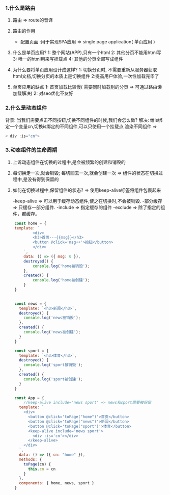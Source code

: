 ### 1.什么是路由
1. 路由 => route的音译
2. 路由的作用
    - 配置页面
    :用于实现SPA应用 => single page application( 单页应用 )

3. 什么是单页应用?
    1: 整个网站(APP),只有一个html
    2: 其他分页不能用html写
    3: 唯一的html用来写挂载点
    4: 其他的分页全部写成组件

4. 为什么要将单页应用设计成这样?
    1: 切换分页时, 不需要重新从服务器获取html文档,切换分页的本质上是切换组件
    2:提高用户体验,一次性加载完毕了

5. 单页应用的缺点
    1: 首页加载比较慢( 需要同时加载别的分页 => 可通过路由懒加载解决)
    2: 对seo优化不友好

### 2.什么是动态组件

背景: 当我们需要点击不同按钮,切换不同组件的时候,我们会怎么做?
解决: 给is绑定一个变量cn,切换is绑定的不同组件,可以只使用一个挂载点,渲染不同组件
=> 
```js
< div :is="cn">

```


### 3.动态组件的生命周期
1. 上诉动态组件在切换的过程中,是会被频繁的创建和销毁的
2. 每切换走一次,就会销毁; 每切回去一次,就会创建一次 => 组件的状态在切换过程中,是没有得到保留的
3. 如何在切换过程中,保留组件的状态?
=> 使用keep-alive标签将组件包裹起来

    -keep-alive => 可以用于缓存动态组件,使之在切换时,不会被销毁.
    -部分缓存 => 只缓存一部分组件.
    -include => 指定缓存的组件
    -exclude => 除了指定的组件，都缓存。

```js
    const home = {
    template: `
            <div>
            <h3>首页---{{msg}}</h3>
            <button @click='msg++'>按钮</button>
            </div>
        `,
        data: () => ({ msg: 0 }),
        destroyed() {
            console.log('home被销毁');
        },
        created() {
            console.log('home被创建');
        }
    }
        

    const news = {
      template: `<h3>新闻</h3>`,
      destroyed() {
        console.log('news被销毁');
      },
      created() {
        console.log('news被创建');
      }
    }

    const sport = {
      template: `<h3>体育</h3>`,
      destroyed() {
        console.log('sport被销毁');
      },
      created() {
        console.log('sport被创建');
      }
    }

    const App = {
        //keep-alive include='news sport' => news和sport需要被保留
      template: `
        <div>
          <button @click='toPage("home")'>首页</button>
          <button @click='toPage("news")'>新闻</button>
          <button @click='toPage("sport")'>体育</button>
          <keep-alive include='news sport'>
            <div :is='cn'></div>
          </keep-alive>
        </div>
      `,
      data: () => ({ cn: "home" }),
      methods: {
        toPage(cn) {
          this.cn = cn
        }
      },
      components: { home, news, sport }
    }
```